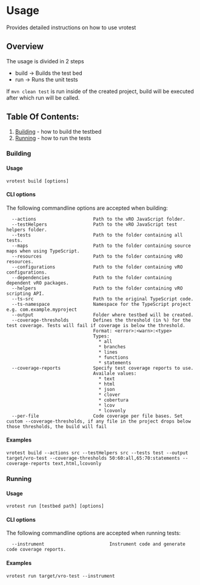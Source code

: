 # Usage
Provides detailed instructions on how to use vrotest

## Overview
The usage is divided in 2 steps
* build -> Builds the test bed
* run -> Runs the unit tests

If `mvn clean test` is run inside of the created project, build will be executed after which run will be called.

## Table Of Contents:
1. [Building](#building) - how to build the testbed
2. [Running](#running) - how to run the tests

[//]: # (Fill As many of these as you need. Use h4 and further here, do not include h1s, h2s or h3s.)
### Building

#### Usage
`vrotest build [options]`

#### CLI options
The following commandline options are accepted when building:
~~~plaintext
  --actions                     Path to the vRO JavaScript folder.
  --testHelpers                 Path to the vRO JavaScript test helpers folder.
  --tests                       Path to the folder containing all tests.
  --maps                        Path to the folder containing source maps when using TypeScript.
  --resources                   Path to the folder containing vRO resources.
  --configurations              Path to the folder containing vRO configurations.
  --dependencies                Path to the folder containing dependent vRO packages.
  --helpers                     Path to the folder containing vRO scripting API.
  --ts-src                      Path to the original TypeScript code.
  --ts-namespace                Namespace for the TypeScript project e.g. com.example.myproject
  --output                      Folder where testbed will be created.
  --coverage-thresholds         Defines the threshold (in %) for the test coverage. Tests will fail if coverage is below the threshold.
                                Format: <error>:<warn>:<type>
                                Types:
                                  * all
                                  * branches
                                  * lines
                                  * functions
                                  * statements
  --coverage-reports            Specify test coverage reports to use.
                                Availale values:
                                  * text
                                  * html
                                  * json
                                  * clover
                                  * cobertura
                                  * lcov
                                  * lcovonly
  --per-file                    Code coverage per file bases. Set custom --coverage-thresholds, if any file in the project drops below those thresholds, the build will fail
~~~

#### Examples
`vrotest build --actions src --testHelpers src --tests test --output target/vro-test --coverage-thresholds 50:60:all,65:70:statements --coverage-reports text,html,lcovonly`


### Running

#### Usage
`vrotest run [testbed path] [options]`

#### CLI options
The following commandline options are accepted when running tests:
~~~plaintext
  --instrument                        Instrument code and generate code coverage reports.
~~~

#### Examples
`vrotest run target/vro-test --instrument`


